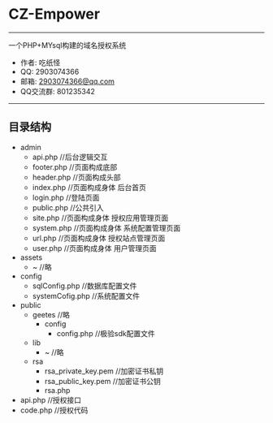 # CZ-Empower
---
一个PHP+MYsql构建的域名授权系统
 * 作者: 吃纸怪
 * QQ: 2903074366
 * 邮箱: 2903074366@qq.com
 * QQ交流群: 801235342
---

## 目录结构
* admin
   * api.php //后台逻辑交互
   * footer.php //页面构成底部
   * header.php //页面构成头部
   * index.php //页面构成身体 后台首页
   * login.php //登陆页面
   * public.php //公共引入
   * site.php //页面构成身体 授权应用管理页面
   * system.php //页面构成身体 系统配置管理页面
   * url.php //页面构成身体 授权站点管理页面
   * user.php //页面构成身体 用户管理页面
* assets
   * ~ //略
* config
   * sqlConfig.php //数据库配置文件
   * systemCofig.php //系统配置文件
* public
   * geetes //略
      * config
         * config.php //极验sdk配置文件
   * lib
      * ~ //略
   * rsa
      * rsa_private_key.pem //加密证书私钥
      * rsa_public_key.pem //加密证书公钥
      * rsa.php
* api.php //授权接口
* code.php //授权代码